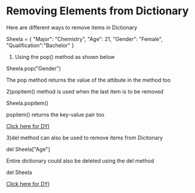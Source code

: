 # Removing Elements from Dictionary

Here are different ways to remove items in Dictionary

Sheela = {
"Major": "Chemistry",
"Age": 21,
"Gender": "Female",
"Qualification":"Bachelor"
}


1) Using the pop() method as shown below

Sheela.pop("Gender")

The pop method returns the value of the attibute in the method too

2)popitem() method is used when the last item is to be removed

Sheela.popitem()

popitem() returns the key-value pair too

[Click here for DYI](https://colab.research.google.com/github/pythoncoder100/practice/blob/master/Removing_items_from_Dictionary.ipynb)


3)del method can also be used to remove items from Dicitonary

del Sheela["Age"]

Entire dictionary could also be deleted using the del method

del Sheela

[Click here for DYI](https://colab.research.google.com/github/pythoncoder100/practice/blob/master/Removing_items_using_del_method.ipynb)


